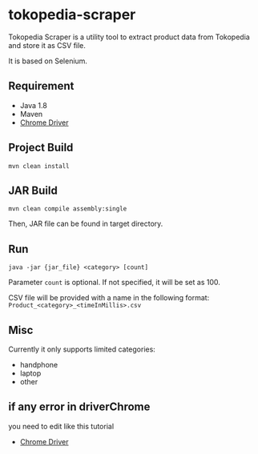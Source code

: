 # tokopedia-scraper

Tokopedia Scraper is a utility tool to extract product data from Tokopedia and store it as CSV file.

It is based on Selenium.

## Requirement
* Java 1.8
* Maven
* [Chrome Driver](https://github.com/SeleniumHQ/selenium/wiki/ChromeDriver)

## Project Build
```mvn clean install```

## JAR Build
```mvn clean compile assembly:single```

Then, JAR file can be found in target directory.

## Run
```java -jar {jar_file} <category> [count]```

Parameter `count` is optional. If not specified, it will be set as 100.

CSV file will be provided with a name in the following format: `Product_<category>_<timeInMillis>.csv`

## Misc
Currently it only supports limited categories:
* handphone
* laptop
* other

## if any error in driverChrome 
you need to edit like this tutorial
* [Chrome Driver](https://github.com/SeleniumHQ/selenium/wiki/ChromeDriver)
